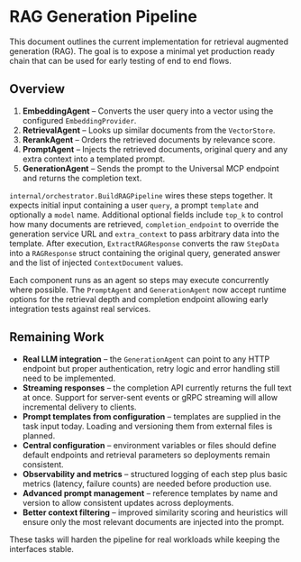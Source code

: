 # RAG Generation Pipeline

This document outlines the current implementation for retrieval augmented generation (RAG).
The goal is to expose a minimal yet production ready chain that can be used for
early testing of end to end flows.

## Overview

1. **EmbeddingAgent** – Converts the user query into a vector using the configured
   `EmbeddingProvider`.
2. **RetrievalAgent** – Looks up similar documents from the `VectorStore`.
3. **RerankAgent** – Orders the retrieved documents by relevance score.
4. **PromptAgent** – Injects the retrieved documents, original query and any
   extra context into a templated prompt.
5. **GenerationAgent** – Sends the prompt to the Universal MCP endpoint and
   returns the completion text.

`internal/orchestrator.BuildRAGPipeline` wires these steps together. It expects
initial input containing a user `query`, a prompt `template` and optionally a
`model` name. Additional optional fields include `top_k` to control how many
documents are retrieved, `completion_endpoint` to override the generation
service URL and `extra_context` to pass arbitrary data into the template.
After execution, `ExtractRAGResponse` converts the raw `StepData` into a
`RAGResponse` struct containing the original query, generated answer and the
list of injected `ContextDocument` values.

Each component runs as an agent so steps may execute concurrently where
possible.  The `PromptAgent` and `GenerationAgent` now accept runtime options
for the retrieval depth and completion endpoint allowing early integration tests
against real services.

## Remaining Work

- **Real LLM integration** – the `GenerationAgent` can point to any HTTP
  endpoint but proper authentication, retry logic and error handling still need
  to be implemented.
- **Streaming responses** – the completion API currently returns the full text at
  once.  Support for server-sent events or gRPC streaming will allow incremental
  delivery to clients.
- **Prompt templates from configuration** – templates are supplied in the task
  input today. Loading and versioning them from external files is planned.
- **Central configuration** – environment variables or files should define
  default endpoints and retrieval parameters so deployments remain consistent.
- **Observability and metrics** – structured logging of each step plus basic
  metrics (latency, failure counts) are needed before production use.
- **Advanced prompt management** – reference templates by name and version to
  allow consistent updates across deployments.
- **Better context filtering** – improved similarity scoring and heuristics will
  ensure only the most relevant documents are injected into the prompt.

These tasks will harden the pipeline for real workloads while keeping the
interfaces stable.
